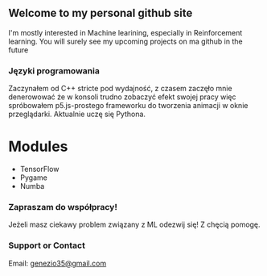 ## Welcome to my personal github site

I'm mostly interested in Machine learining, especially in Reinforcement learning. You will surely see my upcoming projects on ma github in the future

### Języki programowania

Zaczynałem od C++ stricte pod wydajność, z czasem zaczęło mnie denerowować że w konsoli trudno zobaczyć efekt swojej pracy więc spróbowałem p5.js-prostego frameworku do tworzenia animacji w oknie przeglądarki. Aktualnie uczę się Pythona. 

# Modules 

- TensorFlow
- Pygame
- Numba


### Zapraszam do współpracy!

Jeżeli masz ciekawy problem związany z ML odezwij się! Z chęcią pomogę.

### Support or Contact

Email: genezio35@gmail.com
